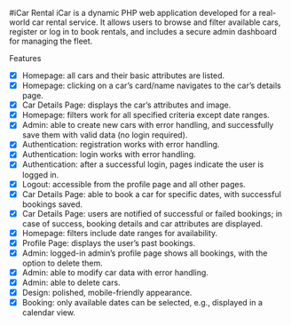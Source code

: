 #iCar Rental
iCar is a dynamic PHP web application developed for a real-world car rental service. It allows users to browse and filter available cars, register or log in to book rentals, and includes a secure admin dashboard for managing the fleet.

Features
- [x] Homepage: all cars and their basic attributes are listed.
- [x] Homepage: clicking on a car’s card/name navigates to the car’s details page.
- [x] Car Details Page: displays the car’s attributes and image.
- [x] Homepage: filters work for all specified criteria except date ranges.
- [x] Admin: able to create new cars with error handling, and successfully save them with valid data (no login required).
- [x] Authentication: registration works with error handling.
- [x] Authentication: login works with error handling.
- [x] Authentication: after a successful login, pages indicate the user is logged in. 
- [x] Logout: accessible from the profile page and all other pages.
- [x] Car Details Page: able to book a car for specific dates, with successful bookings saved. 
- [x] Car Details Page: users are notified of successful or failed bookings; in case of success, booking details and car attributes are displayed. 
- [x] Homepage: filters include date ranges for availability. 
- [x] Profile Page: displays the user’s past bookings. 
- [x] Admin: logged-in admin’s profile page shows all bookings, with the option to delete them.
- [x] Admin: able to modify car data with error handling. 
- [x] Admin: able to delete cars. 
- [x] Design: polished, mobile-friendly appearance. 
- [x] Booking: only available dates can be selected, e.g., displayed in a calendar view. 

